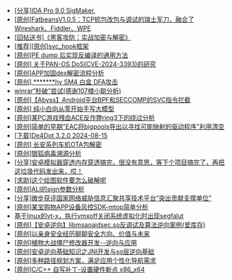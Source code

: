 + [[分享]IDA Pro 9.0 SigMaker.](https://bbs.kanxue.com/thread-282836.htm)
+ [[原创]FatbeansV1.0.5：TCP抓包改包与调试的瑞士军刀，融合了Wireshark、Fiddler、WPE](https://bbs.kanxue.com/thread-284571.htm)
+ [[回帖送书]《黑客攻防：实战加密与解密》](https://bbs.kanxue.com/thread-214470.htm)
+ [[推荐][原创]svc_hook框架](https://bbs.kanxue.com/thread-284713.htm)
+ [[原创]PE dump 后实现反编译的通用方法](https://bbs.kanxue.com/thread-284958.htm)
+ [[原创] 关于PAN-OS DoS(CVE-2024-3393)的研究](https://bbs.kanxue.com/thread-285157.htm)
+ [[原创]APP加固dex解密流程分析](https://bbs.kanxue.com/thread-280609.htm)
+ [[原创] *******hy SM4 白盒 DFA攻击](https://bbs.kanxue.com/thread-285313.htm)
+ [winrar“秒破”尝试(感谢107楼小聪分析)](https://bbs.kanxue.com/thread-98684.htm)
+ [[原创]【Abyss】Android平台BPF和SECCOMP的SVC指令拦截](https://bbs.kanxue.com/thread-285339.htm)
+ [[原创] 纯小白向从零开始手写大模型](https://bbs.kanxue.com/thread-285388.htm)
+ [[原创]某PC游戏残血ACE反作弊ring3下的绕过分析](https://bbs.kanxue.com/thread-284667.htm)
+ [[原创]简单的早期"EAC将bigpools导出以寻找可能映射的驱动程序"利用清空](https://bbs.kanxue.com/thread-285355.htm)
+ [[下载]De4Dot 3.2.0 2024-08-15](https://bbs.kanxue.com/thread-285295.htm)
+ [[原创]  长安系列车机OTA包解密](https://bbs.kanxue.com/thread-285256.htm)
+ [[原创]银狐病毒溯源分析](https://bbs.kanxue.com/thread-285336.htm)
+ [[分享]安卓模拟器穿透内存穿透搞完，很没有意思，等下个项目搞完了，再把这垃圾代码发出来，哎！](https://bbs.kanxue.com/thread-278019.htm)
+ [[求助]这个绘图软件要怎么破解呢](https://bbs.kanxue.com/thread-285422.htm)
+ [[原创]ALI的sign参数分析](https://bbs.kanxue.com/thread-284292.htm)
+ [[分享]微步获评国家网络威胁信息汇聚共享技术平台“突出贡献支撑单位”](https://bbs.kanxue.com/thread-285426.htm)
+ [[原创]某宝购物APP设备风控SDK-mtop简单分析](https://bbs.kanxue.com/thread-284241.htm)
+ [基于linux的vt-x，执行vmxoff关闭系统虚拟化时出现segfalut](https://bbs.kanxue.com/thread-284899.htm)
+ [[原创]【安卓逆向】libmsaoaidsec.so反调试及算法逆向案例(爱库存)](https://bbs.kanxue.com/thread-284816.htm)
+ [[原创]以亲身安全经历聊聊安全方向、价值与未来](https://bbs.kanxue.com/thread-285407.htm)
+ [[原创]植物大战僵尸修改器开发--逆向与应用](https://bbs.kanxue.com/thread-284929.htm)
+ [[原创]安卓逆向基础知识之JNI开发与so层逆向基础](https://bbs.kanxue.com/thread-285362.htm)
+ [[原创]多种路径规划方案，满足应用个性化导航需求](https://bbs.kanxue.com/thread-285427.htm)
+ [[原创]C/C++ 自写补丁-设置硬件断点 x86_x64](https://bbs.kanxue.com/thread-283839.htm)
